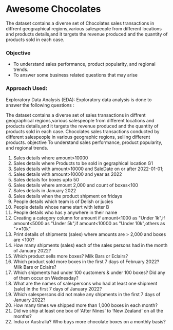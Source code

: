 # Awesome Chocolates
The dataset contains a diverse set of Chocolates sales transactions in diffrent geographical regions,various salespeople from different locations and products details,and it targets the revenue produced and the quantity of products sold in each case. 

### Objective
- To understand sales performance, product popularity, and regional trends.
- To answer some business related questions that may arise

### Approach Used:
Exploratory Data Analysis (EDA):
Exploratory data analysis is done to answer the following questions :   

The dataset contains a diverse set of sales transactions in diffrent geographical regions,various salespeople from different locations and products details,and it targets the revenue produced and the quantity of products sold in each case. 
Chocolates sales transactions conducted by different salespeople in various geographic regions, selling different products. 
objective
To understand sales performance, product popularity, and regional trends.

1)  Sales details where amount>10000   
2)  Sales details where Products to be sold in gegraphical location G1    
3)  Sales details with amount>10000 and SaleDate on or after 2022-01-01;
4)  Sales details with amount>10000 and year as 2022         
5)  Sales details for boxes upto 50          
6)  Sales details where amount 2,000 and count of boxes<100        
7)  Sales details in January 2022          
8)  Sales details when the product shipment on fridays             
9)  People details which team is of Delish or jucies            
10) People details whose name start with letter B                  
11) People details who has y anywhere in their name
12) Creating a category column for amount if amount<1000 as "Under 1k",if amount<5000 as "Under 5k",if amount<10000 as "Under 10k",others as ">=10k"          
13) Print details of shipments (sales) where amounts are > 2,000 and boxes are <100?       
14) How many shipments (sales) each of the sales persons had in the month of January 2022?         
15) Which product sells more boxes? Milk Bars or Eclairs?           
16) Which product sold more boxes in the first 7 days of February 2022? Milk Bars or Eclairs?       
17) Which shipments had under 100 customers & under 100 boxes? Did any of them occur on Wednesday?          
18) What are the names of salespersons who had at least one shipment (sale) in the first 7 days of January 2022?         
19) Which salespersons did not make any shipments in the first 7 days of January 2022?      
20) How many times we shipped more than 1,000 boxes in each month?           
21) Did we ship at least one box of ‘After Nines’ to ‘New Zealand’ on all the months?            
22) India or Australia? Who buys more chocolate boxes on a monthly basis?
